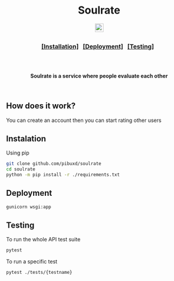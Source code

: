 <div class="head" align="center">
	<h3 align="center">
		<h1>Soulrate</h1>
	 </h3>
	<p align="center">
		<a href="https://pibux.pl" target="_blank">
			<img src="https://img.shields.io/website?down_color=critical&down_message=offline&logo=icloud&logoColor=ffffff&up_color=45966E&up_message=online&url=https%3A%2F%2Fpibux.pl" alt="website status" height="23">
		</a>
	</p>
	<h2></h2>
	<h3>
		<p align="center">
			<a href="./README.md#installation">[Installation]</a>
			&nbsp;
			<a href="./README.md#deployment">[Deployment]</a>
			&nbsp;
			<a href="./README.md#testing">[Testing]</a>
			&nbsp;
		</p>
	</h3>
	<h2></h2>
	<p>&nbsp;</p>
	<p align="center">
		<strong>
			Soulrate is a service where people evaluate each other
		</strong>
	</p>
	<p>&nbsp;</p>
</div>

## How does it work?

You can create an account then you can start rating other users

## Instalation

Using pip

```sh
git clone github.com/pibuxd/soulrate
cd soulrate
python -m pip install -r ./requirements.txt
```

## Deployment

```sh
gunicorn wsgi:app
```

## Testing

To run the whole API test suite

```sh
pytest
```

To run a specific test

```sh
pytest ./tests/{testname}
```
